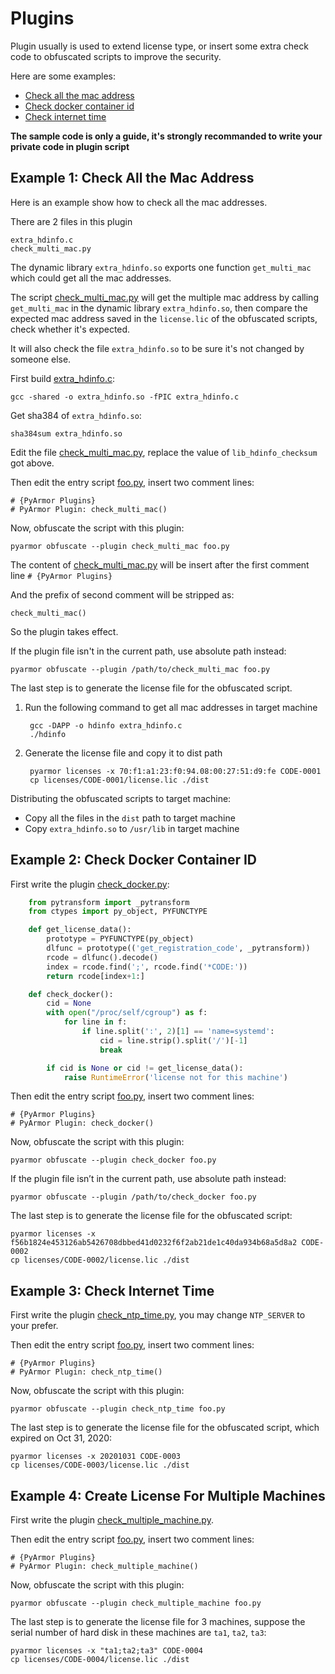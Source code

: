 # Plugins

Plugin usually is used to extend license type, or insert some extra check code
to obfuscated scripts to improve the security.

Here are some examples:

* [Check all the mac address](#example-1-check-all-the-mac-address)
* [Check docker container id](#example-2-check-docker-container-id)
* [Check internet time](#example-3-check-internet-time)

**The sample code is only a guide, it's strongly recommanded to write your
private code in plugin script**

##  Example 1: Check All the Mac Address

Here is an example show how to check all the mac addresses.

There are 2 files in this plugin

    extra_hdinfo.c
    check_multi_mac.py

The dynamic library `extra_hdinfo.so` exports one function `get_multi_mac` which
could get all the mac addresses.

The script [check_multi_mac.py](check_multi_mac.py) will get the multiple mac
address by calling `get_multi_mac` in the dynamic library `extra_hdinfo.so`,
then compare the expected mac address saved in the `license.lic` of the
obfuscated scripts, check whether it's expected.

It will also check the file `extra_hdinfo.so` to be sure it's not changed by
someone else.

First build [extra_hdinfo.c](extra_hdinfo.c):

    gcc -shared -o extra_hdinfo.so -fPIC extra_hdinfo.c

Get sha384 of `extra_hdinfo.so`:

    sha384sum extra_hdinfo.so

Edit the file [check_multi_mac.py](check_multi_mac.py), replace the value of
`lib_hdinfo_checksum` got above.

Then edit the entry script [foo.py](foo.py), insert two comment lines:

    # {PyArmor Plugins}
    # PyArmor Plugin: check_multi_mac()

Now, obfuscate the script with this plugin:

    pyarmor obfuscate --plugin check_multi_mac foo.py

The content of [check_multi_mac.py](check_multi_mac.py) will be insert after the
first comment line `# {PyArmor Plugins}`

And the prefix of second comment will be stripped as:

    check_multi_mac()

So the plugin takes effect.

If the plugin file isn't in the current path, use absolute path instead:

    pyarmor obfuscate --plugin /path/to/check_multi_mac foo.py

The last step is to generate the license file for the obfuscated script.

1. Run the following command to get all mac addresses in target machine

        gcc -DAPP -o hdinfo extra_hdinfo.c
        ./hdinfo

2. Generate the license file and copy it to dist path

        pyarmor licenses -x 70:f1:a1:23:f0:94.08:00:27:51:d9:fe CODE-0001
        cp licenses/CODE-0001/license.lic ./dist

Distributing the obfuscated scripts to target machine:

* Copy all the files in the `dist` path to target machine
* Copy `extra_hdinfo.so` to `/usr/lib` in target machine

## Example 2: Check Docker Container ID

First write the plugin [check_docker.py](check_docker.py):

``` python
    from pytransform import _pytransform
    from ctypes import py_object, PYFUNCTYPE

    def get_license_data():
        prototype = PYFUNCTYPE(py_object)
        dlfunc = prototype(('get_registration_code', _pytransform))
        rcode = dlfunc().decode()
        index = rcode.find(';', rcode.find('*CODE:'))
        return rcode[index+1:]

    def check_docker():
        cid = None
        with open("/proc/self/cgroup") as f:
            for line in f:
                if line.split(':', 2)[1] == 'name=systemd':
                    cid = line.strip().split('/')[-1]
                    break

        if cid is None or cid != get_license_data():
            raise RuntimeError('license not for this machine')
```

Then edit the entry script [foo.py](foo.py), insert two comment lines:

    # {PyArmor Plugins}
    # PyArmor Plugin: check_docker()

Now, obfuscate the script with this plugin:

    pyarmor obfuscate --plugin check_docker foo.py

If the plugin file isn’t in the current path, use absolute path instead:

    pyarmor obfuscate --plugin /path/to/check_docker foo.py

The last step is to generate the license file for the obfuscated script:

    pyarmor licenses -x f56b1824e453126ab5426708dbbed41d0232f6f2ab21de1c40da934b68a5d8a2 CODE-0002
    cp licenses/CODE-0002/license.lic ./dist


## Example 3: Check Internet Time

First write the plugin [check_ntp_time.py](check_ntp_time.py), you may change
`NTP_SERVER` to your prefer.

Then edit the entry script [foo.py](foo.py), insert two comment lines:

    # {PyArmor Plugins}
    # PyArmor Plugin: check_ntp_time()

Now, obfuscate the script with this plugin:

    pyarmor obfuscate --plugin check_ntp_time foo.py

The last step is to generate the license file for the obfuscated script, which
expired on Oct 31, 2020:

    pyarmor licenses -x 20201031 CODE-0003
    cp licenses/CODE-0003/license.lic ./dist


## Example 4: Create License For Multiple Machines

First write the plugin [check_multiple_machine.py](check_multiple_machine.py).

Then edit the entry script [foo.py](foo.py), insert two comment lines:

    # {PyArmor Plugins}
    # PyArmor Plugin: check_multiple_machine()

Now, obfuscate the script with this plugin:

    pyarmor obfuscate --plugin check_multiple_machine foo.py

The last step is to generate the license file for 3 machines, suppose the serial
number of hard disk in these machines are `ta1`, `ta2`, `ta3`:

    pyarmor licenses -x "ta1;ta2;ta3" CODE-0004
    cp licenses/CODE-0004/license.lic ./dist
